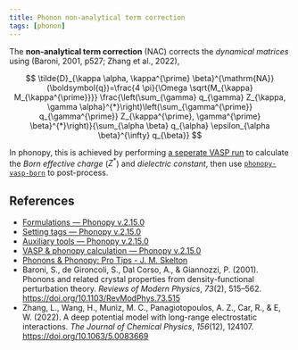 ```yaml
---
title: Phonon non-analytical term correction
tags: [phonon]
---
```


The **non-analytical term correction** (NAC) corrects the *dynamical matrices* using (Baroni, 2001, p527; Zhang et al., 2022),

$$
\tilde{D}_{\kappa \alpha, \kappa^{\prime} \beta}^{\mathrm{NA}}(\boldsymbol{q})=\frac{4 \pi}{\Omega \sqrt{M_{\kappa} M_{\kappa^{\prime}}}} \frac{\left(\sum_{\gamma} q_{\gamma} Z_{\kappa, \gamma \alpha}^{*}\right)\left(\sum_{\gamma^{\prime}} q_{\gamma^{\prime}} Z_{\kappa^{\prime}, \gamma^{\prime} \beta}^{*}\right)}{\sum_{\alpha \beta} q_{\alpha} \epsilon_{\alpha \beta}^{\infty} q_{\beta}}
$$

In phonopy, this is achieved by performing [a seperate VASP run](https://phonopy.github.io/phonopy/vasp.html#non-analytical-term-correction-optional) to calculate the *Born effective charge* ($Z^*$) and *dielectric constant*, then use [`phonopy-vasp-born`](https://phonopy.github.io/phonopy/auxiliary-tools.html#phonopy-vasp-born) to post-process.

## References

- [Formulations — Phonopy v.2.15.0](https://phonopy.github.io/phonopy/formulation.html#non-analytical-term-correction)
- [Setting tags — Phonopy v.2.15.0](https://phonopy.github.io/phonopy/setting-tags.html#non-analytical-term-correction)
- [Auxiliary tools — Phonopy v.2.15.0](https://phonopy.github.io/phonopy/auxiliary-tools.html#phonopy-vasp-born)
- [VASP & phonopy calculation — Phonopy v.2.15.0](https://phonopy.github.io/phonopy/vasp.html#non-analytical-term-correction-optional)
- [Phonons & Phonopy: Pro Tips - J. M. Skelton](https://www.researchgate.net/profile/Fatih-Ersan/post/How_can_I_calculate_lattice_thermal_conductivity_using_phonopy_code/attachment/59d6262479197b80779846e1/AS%3A320702106800128%401453472748696/download/phonopy_tips_2014.pdf)
- Baroni, S., de Gironcoli, S., Dal Corso, A., & Giannozzi, P. (2001). Phonons and related crystal properties from density-functional perturbation theory. *Reviews of Modern Physics*, *73*(2), 515–562. https://doi.org/10.1103/RevModPhys.73.515
- Zhang, L., Wang, H., Muniz, M. C., Panagiotopoulos, A. Z., Car, R., & E, W. (2022). A deep potential model with long-range electrostatic interactions. *The Journal of Chemical Physics*, *156*(12), 124107. https://doi.org/10.1063/5.0083669


